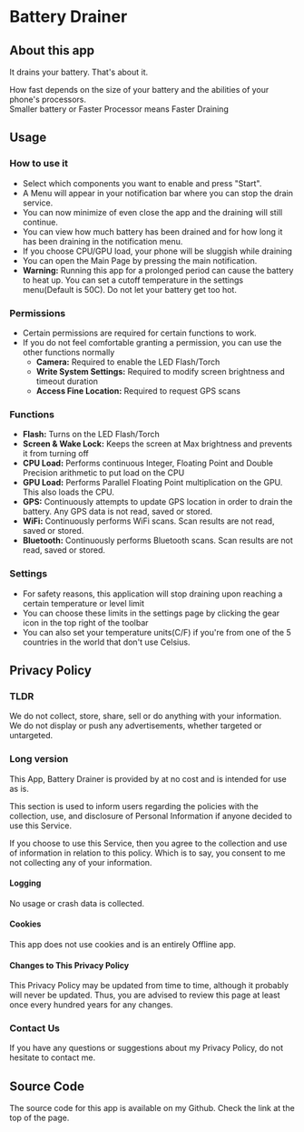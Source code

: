 # Battery Drainer

## About this app
It drains your battery. That's about it.  
  
How fast depends on the size of your battery and the abilities of your phone's processors.  
Smaller battery or Faster Processor means Faster Draining  

## Usage

### How to use it
* Select which components you want to enable and press "Start".  
* A Menu will appear in your notification bar where you can stop the drain service.  
* You can now minimize of even close the app and the draining will still continue.  
* You can view how much battery has been drained and for how long it has been draining in the notification menu.  
* If you choose CPU/GPU load, your phone will be sluggish while draining  
* You can open the Main Page by pressing the main notification.  
* **Warning:** Running this app for a prolonged period can cause the battery to heat up. You can set a cutoff temperature in the settings menu(Default is 50C). Do not let your battery get too hot.  

### Permissions
* Certain permissions are required for certain functions to work.  
* If you do not feel comfortable granting a permission, you can use the other functions normally  
  * **Camera:** Required to enable the LED Flash/Torch
  * **Write System Settings:** Required to modify screen brightness and timeout duration
  * **Access Fine Location:** Required to request GPS scans

### Functions  
* **Flash:** Turns on the LED Flash/Torch  
* **Screen & Wake Lock:** Keeps the screen at Max brightness and prevents it from turning off  
* **CPU Load:** Performs continuous Integer, Floating Point and Double Precision arithmetic to put load on the CPU  
* **GPU Load:** Performs Parallel Floating Point multiplication on the GPU. This also loads the CPU.  
* **GPS:** Continuously attempts to update GPS location in order to drain the battery. Any GPS data is not read, saved or stored. 
* **WiFi:** Continuously performs WiFi scans. Scan results are not read, saved or stored.  
* **Bluetooth:** Continuously performs Bluetooth scans. Scan results are not read, saved or stored.

### Settings
* For safety reasons, this application will stop draining upon reaching a certain temperature or level limit  
* You can choose these limits in the settings page by clicking the gear icon in the top right of the toolbar  
* You can also set your temperature units(C/F) if you're from one of the 5 countries in the world that don't use Celsius.  

## Privacy Policy

### TLDR
We do not collect, store, share, sell or do anything with your information.  
We do not display or push any advertisements, whether targeted or untargeted.

### Long version

This App, Battery Drainer is provided by at no cost and is intended for use as is.  

This section is used to inform users regarding the policies with the collection, use, and disclosure of Personal Information if anyone decided to use this Service.  

If you choose to use this Service, then you agree to the collection and use of information in relation to this policy. Which is to say, you consent to me not collecting any of your information.   

#### Logging

No usage or crash data is collected.

#### Cookies

This app does not use cookies and is an entirely Offline app.

#### Changes to This Privacy Policy

This Privacy Policy may be updated from time to time, although it probably will never be updated. Thus, you are advised to review this page at least once every hundred years for any changes.

### Contact Us

If you have any questions or suggestions about my Privacy Policy, do not hesitate to contact me.

## Source Code
The source code for this app is available on my Github. Check the link at the top of the page.  
